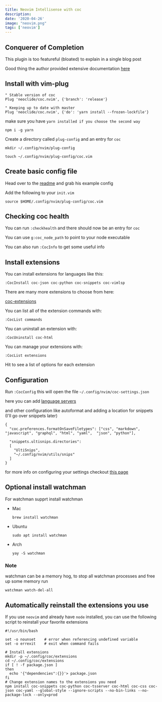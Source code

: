 ```yaml
---
title: Neovim Intellisense with coc
description: 
date: '2020-04-26'
image: "neovim.png"
tags: ['neovim']
---
```


## Conquerer of Completion

This plugin is too featureful (bloated) to explain in a single blog post

Good thing the author provided extensive documentation [here](https://github.com/neoclide/coc.nvim/wiki)

## Install with vim-plug

```
" Stable version of coc
Plug 'neoclide/coc.nvim', {'branch': 'release'}

" Keeping up to date with master
Plug 'neoclide/coc.nvim', {'do': 'yarn install --frozen-lockfile'}
```

make sure you have `yarn installed if you choose the second way`

```
npm i -g yarn
```

Create a directory called `plug-config` and an entry for `coc`

```
mkdir ~/.config/nvim/plug-config

touch ~/.config/nvim/plug-config/coc.vim
```

## Create basic config file

Head over to the [readme](https://github.com/neoclide/coc.nvim) and grab his example config

Add the following to your `init.vim`

```
source $HOME/.config/nvim/plug-config/coc.vim
```

## Checking coc health

You can run `:checkhealth` and there should now be an entry for `coc` 

You can use `g:coc_node_path` to point to your node executable

You can also run `:CocInfo` to get some useful info

## Install extensions

You can install extensions for languages like this:

```
:CocInstall coc-json coc-python coc-snippets coc-vimlsp
```

There are many more extensions to choose from here:

[coc-extensions](https://github.com/neoclide/coc.nvim/wiki/Using-coc-extensions)

You can list all of the extension commands with:

```
:CocList commands
```

You can uninstall an extension with:

```
:CocUninstall coc-html
```

You can manage your extensions with:

```
:CocList extensions
```

Hit <TAB> to see a list of options for each extension

## Configuration

Run `:CocConfig` this will open the file `~/.config/nvim/coc-settings.json`

here you can add [language servers](https://github.com/neoclide/coc.nvim/wiki/Language-servers)

and other configuration like autoformat and adding a location for snippets (I'll go over snippets later)

```
{
  "coc.preferences.formatOnSaveFiletypes": ["css", "markdown", "javascript", "graphql", "html", "yaml",  "json", "python"],

  "snippets.ultisnips.directories": 
  [
    "UltiSnips",
    "~/.config/nvim/utils/snips"
  ]
}
```

for more info on configuring your settings checkout [this page](https://github.com/neoclide/coc.nvim/wiki/Using-the-configuration-file)

## Optional install watchman

For watchman supprt install watchman

- Mac 

    ```
    brew install watchman
    ```

- Ubuntu

    ```
    sudo apt install watchman
    ```

- Arch

    ```
    yay -S watchman
    ```

### Note

watchman can be a memory hog, to stop all watchman processes and free up some memory run

```
watchman watch-del-all
```

## Automatically reinstall the extensions you use

If you use `neovim` and already have `node` installed, you can use the following script to reinstall your favorite extensions

```
#!/usr/bin/bash

set -o nounset    # error when referencing undefined variable
set -o errexit    # exit when command fails

# Install extensions
mkdir -p ~/.config/coc/extensions
cd ~/.config/coc/extensions
if [ ! -f package.json ]
then
  echo '{"dependencies":{}}'> package.json
fi
# Change extension names to the extensions you need
npm install coc-snippets coc-python coc-tsserver coc-html coc-css coc-json coc-yaml --global-style --ignore-scripts --no-bin-links --no-package-lock --only=prod
```

